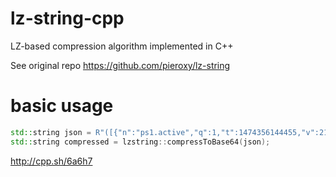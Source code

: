 # lz-string-cpp
LZ-based compression algorithm implemented in C++

See original repo https://github.com/pieroxy/lz-string 

# basic usage
```cpp
std::string json = R"([{"n":"ps1.active","q":1,"t":1474356144455,"v":21}])";
std::string compressed = lzstring::compressToBase64(json);
```
http://cpp.sh/6a6h7
